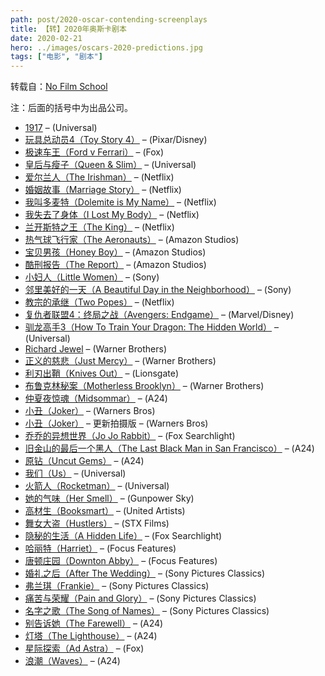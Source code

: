 ```yaml
---
path: post/2020-oscar-contending-screenplays
title: 【转】2020年奥斯卡剧本
date: 2020-02-21
hero: ../images/oscars-2020-predictions.jpg
tags: ["电影", "剧本"]
---
```


转载自：[No Film School](https://nofilmschool.com/download-2020-oscar-screenplays-the-lighthouse)

注：后面的括号中为出品公司。

- [1917](https://universalpicturesawards.com/1917/screenplay/1917.pdf) – (Universal)
- [玩具总动员4（Toy Story 4）](https://pmcdeadline2.files.wordpress.com/2019/12/toy-story-4-script-1.pdf) – (Pixar/Disney)
- [极速车王（Ford v Ferrari）](https://pmcdeadline2.files.wordpress.com/2019/12/ford-v-ferrari-script-final.pdf) – (Fox)
- [皇后与瘦子（Queen & Slim）](https://universalpicturesawards.com/queen-and-slim/screenplay/Queen_&_Slim.pdf) – (Universal)
- [爱尔兰人（The Irishman）](https://netflixguilds.com/media/screenings/script/film_scripts-1358126d-c5ef-4e68-9904-513193c65a66.pdf) – (Netflix)
- [婚姻故事（Marriage Story）](https://netflixguilds.com/media/screenings/script/film_scripts-8ff89aa9-3b55-437e-82c5-b9d593f8f58c.pdf) – (Netflix)
- [我叫多麦特（Dolemite is My Name）](https://netflixguilds.com/media/screenings/script/film_scripts-dfffc8e1-8101-4b6c-ae43-81bbe6ee3883.pdf) – (Netflix)
- [我失去了身体（I Lost My Body）](https://netflixguilds.com/media/screenings/script/film_scripts-7436093d-a17f-4db9-b1c5-8ba61fe6f147.pdf) – (Netflix)
- [兰开斯特之王（The King）](https://netflixguilds.com/media/screenings/script/film_scripts-f480c1a4-3c12-476d-b184-f7557c7e1f6f.pdf) – (Netflix)
- [热气球飞行家（The Aeronauts）](https://www.amazonstudiosguilds.com/wp-content/uploads/2019/09/Aeronauts-DirCut-ReOrder-Script-FINAL-SCRIPT.pdf) – (Amazon Studios)
- [宝贝男孩（Honey Boy）](https://pmcdeadline2.files.wordpress.com/2019/12/honey-boy-shia-labeouf-final-script.pdf) – (Amazon Studios)
- [酷刑报告（The Report）](https://www.amazonstudiosguilds.com/wp-content/uploads/2019/09/THE-REPORT-final-as-produced-script.pdf) – (Amazon Studios)
- [小妇人（Little Women）](https://www.sonypictures-awards.com/static/files/LITTLE%20WOMEN%20-%20GG%20FINAL%20(Revisions%20by%20Alessia)%20tmk.pdf) – (Sony)
- [邻里美好的一天（A Beautiful Day in the Neighborhood）](https://www.sonypictures-awards.com/static/files/ABDITN_FINALDRAFT.pdf) – (Sony)
- [教宗的承继（Two Popes）](https://pmcdeadline2.files.wordpress.com/2019/12/the-two-popes-ampas-script.pdf) – (Netflix)
- [复仇者联盟4：终局之战（Avengers: Endgame）](https://disneystudiosawards.s3.amazonaws.com/avengers-endgame/Avengers_Endgame.pdf) – (Marvel/Disney)
- [驯龙高手3（How To Train Your Dragon: The Hidden World）](https://universalpicturesawards.com/how-to-train-your-dragon/screenplay/How_to_Train_Your_Dragon.pdf) – (Universal)
- [Richard Jewel](https://d2bu9v0mnky9ur.cloudfront.net/academy2019/screenplay/rj/rj_ampasformat.pdf) – (Warner Brothers)
- [正义的慈悲（Just Mercy）](https://d2bu9v0mnky9ur.cloudfront.net/academy2019/screenplay/jmrcy/justmercy_ampasformat.pdf) – (Warner Brothers)
- [利刃出鞘（Knives Out）](https://lionsgate.brightspotcdn.com/fb/14/23cd58a147afbb5c758ecb3dff0a/knivesout-final.pdf) – (Lionsgate)
- [布鲁克林秘案（Motherless Brooklyn）](https://d2bu9v0mnky9ur.cloudfront.net/academy2019/screenplay/mb/ampwga.pdf) – (Warner Brothers)
- [仲夏夜惊魂（Midsommar）](http://a24awards.com/film/midsommar/Midsommar_script.pdf) – (A24)
- [小丑（Joker）](https://kinodramaturg.ru/wp-content/uploads/2019/10/JOKER.pdf) – (Warners Bros)
- [小丑（Joker）](https://d2bu9v0mnky9ur.cloudfront.net/academy2019/screenplay/joker/joker_new_final.pdf) – 更新拍摄版 – (Warners Bros)
- [乔乔的异想世界（Jo Jo Rabbit）](https://www.docdroid.net/OB6OhUO/jojo-rabbit-3-15-12-by-taika-waititi.pdf) – (Fox Searchlight)
- [旧金山的最后一个黑人（The Last Black Man in San Francisco）](http://a24awards.com/film/thelastblackmaninsanfrancisco/LBM_Final_Script.pdf) – (A24)
- [原钻（Uncut Gems）](http://a24awards.com/film/uncutgems/GEMS_FINAL_SCRIPT.pdf) – (A24)
- [我们（Us）](https://universalpicturesawards.com/us/screenplay/Us.pdf) – (Universal)
- [火箭人（Rocketman）](http://www.paramountguilds.com/rocketman/screenplay/Rocketman.pdf) – (Universal)
- [她的气味（Her Smell）](https://12ahx1vegcj14oa16j8lbmyw-wpengine.netdna-ssl.com/wp-content/uploads/HER-SMELL_Screenplay.pdf) – (Gunpower Sky)
- [高材生（Booksmart）](https://www.google.com/search?q=%22BOOKSMART+by+Emily+Halpern+and+Sarah+Haskins%22+pdf) – (‎United Artists)
- [舞女大盗（Hustlers）](https://s3-us-west-2.amazonaws.com/stxticktbox/assets/awards/script/N0nVEhKX5S.pdf) – (STX Films)
- [隐秘的生活（A Hidden Life）](https://s3-us-west-2.amazonaws.com/fsl.web/production/media/fyc/film-script/film_scripts-746000f1-680e-4daa-ad45-a93cc5979e9e.pdf) – (Fox Searchlight)
- [哈丽特（Harriet）](https://focusfeaturesguilds2019.com/harriet/screenplay/Harriet.pdf) – (Focus Features)
- [唐顿庄园（Downton Abby）](https://focusfeaturesguilds2019.com/downton-abbey/screenplay/Downton_Abbey.pdf) – (Focus Features)
- [婚礼之后（After The Wedding）](https://www.sonyclassics.com/awards-information/2019-20/screenplays/afterthewedding_screenplay.pdf) – (Sony Pictures Classics)
- [弗兰琪（Frankie）](https://www.sonyclassics.com/awards-information/2019-20/screenplays/frankie_screenplay.pdf) – (Sony Pictures Classics)
- [痛苦与荣耀（Pain and Glory）](https://www.sonyclassics.com/awards-information/2019-20/screenplays/painandglory_screenplay.pdf) – (Sony Pictures Classics)
- [名字之歌（The Song of Names）](https://www.sonyclassics.com/awards-information/2019-20/screenplays/thesongofnames_screenplay.pdf) – (Sony Pictures Classics)
- [别告诉她（The Farewell）](http://a24awards.com/film/thefarewell/THE_FAREWELL_FINAL_SCRIPT.pdf) – (A24)
- [灯塔（The Lighthouse）](http://a24awards.com/film/thelighthouse/THE_LIGHTHOUSE_script.pdf) – (A24)
- [星际探索（Ad Astra）](https://www.docdroid.net/muJitYr/ad-astra.pdf#page=2) – (Fox)
- [浪潮（Waves）](http://a24awards.com/film/waves/WAVES_script.pdf) – (A24)